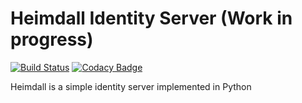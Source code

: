 # Heimdall Identity Server (Work in progress)

[![Build Status](https://travis-ci.com/OneTesseractInMultiverse/heimdall.svg?branch=master)](https://travis-ci.com/OneTesseractInMultiverse/heimdall)
[![Codacy Badge](https://api.codacy.com/project/badge/Grade/7cf9c3fb4aca4b3dba87940ca26f72a5)](https://www.codacy.com/app/OneTesseractInMultiverse/heimdall?utm_source=github.com&amp;utm_medium=referral&amp;utm_content=OneTesseractInMultiverse/heimdall&amp;utm_campaign=Badge_Grade)




Heimdall is a simple identity server implemented in Python 

